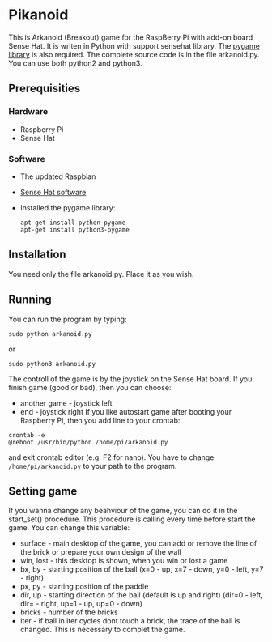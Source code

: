 # Pikanoid

This is Arkanoid (Breakout) game for the RaspBerry Pi with add-on board Sense Hat.
It is writen in Python with support sensehat library. The [pygame library](http://www.pygame.org/wiki/GettingStarted) is also required.
The complete source code is in the file arkanoid.py. You can use both python2 and python3.

## Prerequisities

### Hardware

- Raspberry Pi
- Sense Hat

### Software

- The updated Raspbian
- [Sense Hat software](https://www.raspberrypi.org/learning/getting-started-with-the-sense-hat/requirements/software/)
- Installed the pygame library:

  ```
  apt-get install python-pygame
  apt-get install python3-pygame
  ```
## Installation
You need only the file arkanoid.py. Place it as you wish.

## Running
You can run the program by typing:
```
sudo python arkanoid.py
```
or
```
sudo python3 arkanoid.py
```
The controll of the game is by the joystick on the Sense Hat board. If you finish game (good or bad), then you can choose:
- another game - joystick left
- end - joystick right
If you like autostart game after booting your Raspberry Pi, then you add line to your crontab:
```
crontab -e
@reboot /usr/bin/python /home/pi/arkanoid.py
```
and exit crontab editor (e.g. F2 for nano). You have to change ```/home/pi/arkanoid.py``` to your path to the program.

## Setting game

If you wanna change any beahviour of the game, you can do it in the start_set() procedure. This procedure is calling every time before start the game. You can change this variable:
- surface - main desktop of the game, you can add or remove the line of the brick or prepare your own design of the wall
- win, lost - this desktop is shown, when you win or lost a game
- bx, by - starting position of the ball (x=0 - up, x=7 - down, y=0 - left, y=7 - right)
- px, py - starting position of the paddle
- dir, up - starting direction of the ball (default is up and right) (dir=0 - left, dir= - right, up=1 - up, up=0 - down)
- bricks - number of the bricks
- iter - if ball in iter cycles dont touch a brick, the trace of the ball is changed. This is necessary to complet the game.
